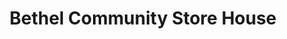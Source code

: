 ---
title: "Bethel Community Store House"
url: /moriarty/bethel-community-store-house/
shop: charity
---
